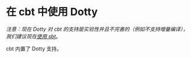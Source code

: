 # 在 cbt 中使用 Dotty

_注意：现在 Dotty 对 cbt 的支持是实验性并且不完善的（例如不支持增量编译），我们建议现在_[_使用 sbt_](sbt-projects.md)。



cbt 内置了 Dotty 支持。

